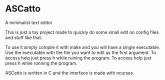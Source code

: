 ﻿# ASCatto
A minimalist text editor

This is just a toy project made to quickly do some small edit on config files and stuff like that.

To use it simply compile it with make and you will have a single executable. Use the executable with the file you want to edit as the first argument. To access help just press h while ruining the program.
To access help just press h while running the program.

ASCatto is written in C and the interface is made with ncurses.


